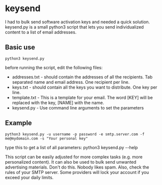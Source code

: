 keysend
=======
I had to bulk send software activation keys and needed a quick solution. keysend.py is a small python3 script that lets you send individualized content to a list of email addresses.

Basic use
---------
	python3 keysend.py

before running the script, edit the following files:
* addresses.txt - should contain the addresses of all the recipients. Tab separated name and email address. One recipient per line.
* keys.txt - should contain all the keys you want to distribute. One key per line.
* template.txt - This is a template for your email. The word [KEY] will be replaced with the key, [NAME] with the name.
* keysend.py - Use command line arguments to set the parameters

Example
-------
	python3 keysend.py -u username -p password -e smtp.server.com -f me@mydomain.com -s "Your personal key"

type this to get a list of all parameters:
	python3 keysend.py --help

This script can be easily adjusted for more complex tasks (e.g. more personalized content). It can also be used to bulk send unwanted advertising materials. Don't do this. Nobody likes spam. Also, check the rules of your SMTP server. Some providers will lock your account if you exceed your daily limits.
